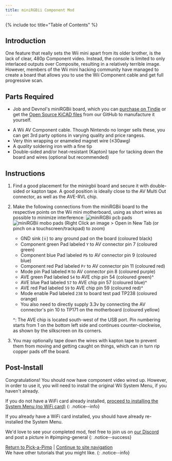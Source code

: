 ```yaml
---
title: miniRGBii Component Mod
---
```

{% include toc title="Table of Contents" %}

## Introduction

One feature that really sets the Wii mini apart from its older brother, is the lack of clear, 480p Component video. Instead, the console is limited to only interlaced outputs over Composite, resulting in a relatively terrible image. However, members of the Wii mini hacking community have managed to create a board that allows you to use the Wii Component cable and get full progressive scan.

## Parts Required

- Job and Devnol's miniRGBii board, which you can [purchase on Tindie](https://www.tindie.com/products/27985/) or get the [Open Source KiCAD files](https://github.com/Wii-Mini-Hacking/miniRGBii) from our GitHub to manufacture it yourself.
<!--TODO: add tindie link-->
- A Wii AV Component cable. Though Nintendo no longer sells these, you can get 3rd party options in varying quality and price rangess.
- Very thin wrapping or enameled magnet wire (≤30awg)
- A _quality_ soldering iron with a fine tip
- Double-sided and/or heat-resistant (Kapton) tape for tacking down the board and wires (optional but recommended)

## Instructions

1. Find a good placement for the minirgbii board and secure it with double-sided or kapton tape. A good position is ideally close to the AV Multi Out connector, as well as the AVE-RVL chip.
1. Make the following connections from the miniRGBii board to the respective points on the Wii mini motherboard, using as short wires as possible to minimize interference:
	![miniRGBii pcb pads](/Pimp-My-mini/images/miniRGBii.png)
	![miniRGBii mobo pads](/Pimp-My-mini/images/motherboard/miniRGBii-mobo-pads.png)
	(Right Click an image > Open in New Tab (or pinch on a touchscreen/trackpad) to zoom)

	- GND sink (⏚) to any ground pad on the board (coloured black)
	- Component green Pad labeled `Y` to AV connector pin 7 (coloured green)
	- Component blue Pad labeled `Pb` to AV connector pin 9 (coloured blue)
	- Component red Pad labeled `Pr` to AV connector pin 11 (coloured red)
	- Mode pin Pad labeled `M` to AV connector pin 8 (coloured purple)
	- AVE green Pad labeled `54` to AVE chip pin 54 (coloured green)^
	- AVE blue Pad labeled `57` to AVE chip pin 57 (coloured blue)^
	- AVE red Pad labeled `59` to AVE chip pin 59 (coloured red)^
	- Mode enable Pad labeled `238` to board test pad TP238 (coloured orange)
	- You also need to directly supply 3.3v by connecting the AV connector's pin 10 to TP171 on the motherboard (coloured yellow)

	^: The AVE chip is located south-west of the USB port. Pin numbering starts from 1 on the bottom left side and continues counter-clockwise, as shown by the silkscreen on its corners.

1. You may optionally tape down the wires with kapton tape to prevent them from moving and getting caught on things, which can in turn rip copper pads off the board.

<!-- Your board should look similar to this: -->
<!-- TODO: Add completed mod images -->

## Post-Install

Congratulations! You should now have component video wired up. However, in order to use it, you will need to install the original Wii System Menu, if you haven't already.

If you do not have a WiFi card already installed, [proceed to installing the System Menu (no WiFi card)](sminstall-nowifi)
{: .notice--info}

If you already have a WiFi card installed, you should have already re-installed the System Menu. 

We'd love to see your completed mod, feel free to join us on [our Discord](https://discord.gg/6ryxnkS) and post a picture in #pimping-general
{: .notice--success}

[Return to Pick-a-Pimp](pick-a-pimp) | [Continue to site navigation](site-navigation)<br>
We have other tutorials that you might like.
{: .notice--info}

